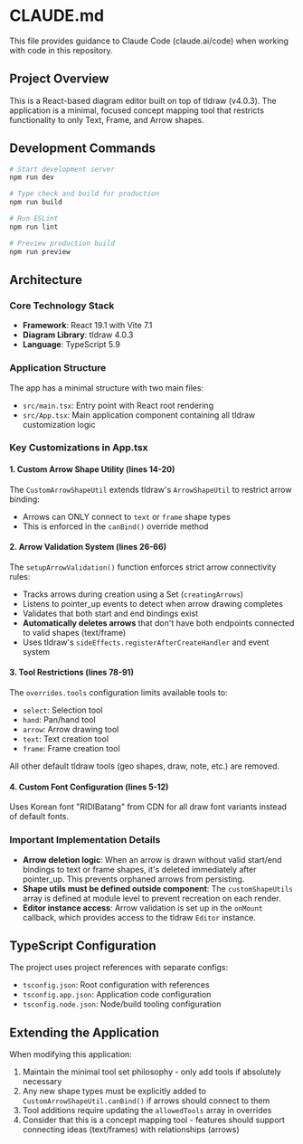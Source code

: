 # CLAUDE.md

This file provides guidance to Claude Code (claude.ai/code) when working with code in this repository.

## Project Overview

This is a React-based diagram editor built on top of tldraw (v4.0.3). The application is a minimal, focused concept mapping tool that restricts functionality to only Text, Frame, and Arrow shapes.

## Development Commands

```bash
# Start development server
npm run dev

# Type check and build for production
npm run build

# Run ESLint
npm run lint

# Preview production build
npm run preview
```

## Architecture

### Core Technology Stack
- **Framework**: React 19.1 with Vite 7.1
- **Diagram Library**: tldraw 4.0.3
- **Language**: TypeScript 5.9

### Application Structure
The app has a minimal structure with two main files:
- `src/main.tsx`: Entry point with React root rendering
- `src/App.tsx`: Main application component containing all tldraw customization logic

### Key Customizations in App.tsx

#### 1. Custom Arrow Shape Utility (lines 14-20)
The `CustomArrowShapeUtil` extends tldraw's `ArrowShapeUtil` to restrict arrow binding:
- Arrows can ONLY connect to `text` or `frame` shape types
- This is enforced in the `canBind()` override method

#### 2. Arrow Validation System (lines 26-66)
The `setupArrowValidation()` function enforces strict arrow connectivity rules:
- Tracks arrows during creation using a Set (`creatingArrows`)
- Listens to pointer_up events to detect when arrow drawing completes
- Validates that both start and end bindings exist
- **Automatically deletes arrows** that don't have both endpoints connected to valid shapes (text/frame)
- Uses tldraw's `sideEffects.registerAfterCreateHandler` and event system

#### 3. Tool Restrictions (lines 78-91)
The `overrides.tools` configuration limits available tools to:
- `select`: Selection tool
- `hand`: Pan/hand tool
- `arrow`: Arrow drawing tool
- `text`: Text creation tool
- `frame`: Frame creation tool

All other default tldraw tools (geo shapes, draw, note, etc.) are removed.

#### 4. Custom Font Configuration (lines 5-12)
Uses Korean font "RIDIBatang" from CDN for all draw font variants instead of default fonts.

### Important Implementation Details

- **Arrow deletion logic**: When an arrow is drawn without valid start/end bindings to text or frame shapes, it's deleted immediately after pointer_up. This prevents orphaned arrows from persisting.
- **Shape utils must be defined outside component**: The `customShapeUtils` array is defined at module level to prevent recreation on each render.
- **Editor instance access**: Arrow validation is set up in the `onMount` callback, which provides access to the tldraw `Editor` instance.

## TypeScript Configuration

The project uses project references with separate configs:
- `tsconfig.json`: Root configuration with references
- `tsconfig.app.json`: Application code configuration
- `tsconfig.node.json`: Node/build tooling configuration

## Extending the Application

When modifying this application:
1. Maintain the minimal tool set philosophy - only add tools if absolutely necessary
2. Any new shape types must be explicitly added to `CustomArrowShapeUtil.canBind()` if arrows should connect to them
3. Tool additions require updating the `allowedTools` array in overrides
4. Consider that this is a concept mapping tool - features should support connecting ideas (text/frames) with relationships (arrows)
